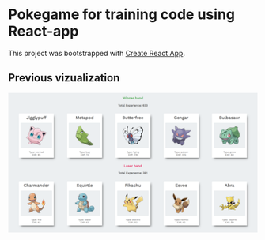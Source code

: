 # Pokegame for training code using React-app

This project was bootstrapped with [Create React App](https://github.com/facebook/create-react-app).

## Previous vizualization

![Pokegame](/public/gameImage.PNG)
